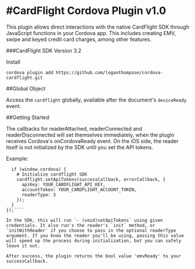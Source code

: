 #CardFlight Cordova Plugin v1.0
======

This plugin allows direct interactions with the native CardFlight SDK through JavaScript functions in your Cordova app. This includes creating EMV, swipe and keyed credit card charges, among other features.

###CardFlight SDK Version 3.2

Install

    cordova plugin add https://github.com/loganthompson/cordova-cardflight.git

##Global Object

Access the `cardflight` globally, available after the document's `deviceReady` event.

##Getting Started

The callbacks for readerAttached, readerConnected and readerDisconnected will set themselves immediately, when the plugin receives Cordova's onCordovaReady event. On the iOS side, the reader itself is not initialized by the SDK until you set the API tokens.

Example:
```document.addEventListener('deviceready', function() {
  if (window.cordova) {
    # Initialize cardflight SDK
    cardflight.setApiTokens(successCallback, errorCallback, {
      apiKey: YOUR_CARDFLIGHT_API_KEY,
      accountToken: YOUR_CARDFLIGHT_ACCOUNT_TOKEN,
      readerType: 3
    });
  }
});````

In the SDK, this will run `- (void)setApiTokens` using given credentials. It also run's the reader's `init` method, or `initWithReader` if you choose to pass in the optional readerType argument. If you know the reader you'll be using, passing this value will speed up the process during initialization, but you can safely leave it out.

After success, the plugin returns the bool value 'emvReady' to your successCallback.
